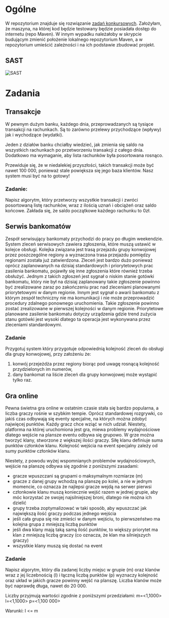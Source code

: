 # Ogólne
W repozytorium znajduje się rozwiązanie [zadań konkursowych](https://www.ing.pl/pionteching).
Założyłam, że maszyna, na której kod będzie testowany będzie posiadała dostęp do internetu (repo Maven). W innym wypadku należałoby w skrypcie budującym zmienić położenie lokalnego repozytorium Maven, a w repozytorium umieścić zależności i na ich podstawie zbudować projekt.

## SAST
![SAST](https://github.com/AleksMarzec/green/actions/workflows/codeql.yml/badge.svg)


# Zadania
## Transakcje
W pewnym dużym banku, każdego dnia, przeprowadzanych są tysiące transakcji na rachunkach.
Są to zarówno przelewy przychodzące (wpływy) jak i wychodzące (wydatki).

Jeden z działów banku chciałby wiedzieć, jak zmienia się saldo na wszystkich rachunkach po przetworzeniu transakcji z całego dnia.
Dodatkowo ma wymaganie, aby lista rachunków była posortowana rosnąco.

Przewiduje się, że w niedalekiej przyszłości, takich transakcji może być nawet 100 000, ponieważ stale powiększa się jego baza klientów.
Nasz system musi być na to gotowy!

### Zadanie:
Napisz algorytm, który przetworzy wszystkie transakcji i zwróci posortowaną listę rachunków, wraz z ilością uznań i obciążeń oraz saldo końcowe.
Zakłada się, że saldo początkowe każdego rachunku to 0zł.

## Serwis bankomatów
Zespół serwisujący bankomaty przychodzi do pracy po długim weekendzie.
System zleceń serwisowych zawiera zgłoszenia, które muszą ustawić w kolejce obsługi.
Kolejka związana jest trasą przejazdu grupy konwojowej przez poszczególne regiony a wyznaczona trasa przejazdu pomiędzy regionami została już zatwierdzona.
Zleceń jest bardzo dużo ponieważ oprócz zaplanowanych na dzisiaj standardowych i priorytetowych prac zasilenia bankomatu, pojawiły się inne zgłoszenia które również trzeba obsłużyć.
Jednym z takich zgłoszeń jest sygnał o niskim stanie gotówki bankomatu, który nie był na dzisiaj zaplanowany takie zgłoszenie powinno być zrealizowane zaraz po zakończeniu prac nad zleceniami planowanymi priorytetowymi w danym regionie.
Innym jest sygnał o awarii bankomatu z którym zespół techniczny nie ma komunikacji i nie może przeprowadzić procedury zdalnego ponownego uruchomienia. Takie zgłoszenie powinno zostać zrealizowane w pierwszej kolejności w danym regionie.
Priorytetowe planowane zasilenie bankomatu dotyczy urządzenia gdzie trend zużycia stanu gotówki jest wysoki dlatego ta operacja jest wykonywana przez zleceniami standardowymi.

### Zadanie
Przygotuj system który przygotuje odpowiednią kolejność zleceń do obsługi dla grupy konwojowej, przy założeniu że:
1)	konwój przejeżdża przez regiony biorąc pod uwagę rosnącą kolejność przydzielonych im numerów,
2)	dany bankomat na liście zleceń dla grupy konwojowej może wystąpić tylko raz.


## Gra online
Pewna świetna gra online w ostatnim czasie stała się bardzo popularna, a liczba graczy rośnie w szybkim tempie.
Oprócz standardowej rozgrywki, co jakiś czas odbywają się eventy specjalne, na których można zdobyć najwięcej punktów. Każdy gracz chce wziąć w nich udział.
Niestety, platforma na której uruchomiona jest gra, miewa problemy wydajnościowe dlatego wejście na plansze eventu odbywa się grupowo.
W grze można tworzyć klany, stworzone z większej ilości graczy. Siłę klanu definiuje suma punktów członków klanu.
Kolejność wejścia na event specjalny zależy od sumy punktów członków klanu.

Niestety, z powodu wyżej wspomnianych problemów wydajnościowych, wejście na planszę odbywa się zgodnie z poniższymi zasadami:
- gracze wpuszczani są grupami o maksymalnym rozmiarze (m)
- gracze z danej grupy wchodzą na planszę po kolei, a nie w jednym momencie, co oznacza że najlepsi gracze wejdą na serwer pierwsi
- członkowie klanu muszą koniecznie wejść razem w jednej grupie, aby móc korzystać ze swojej najsilniejszej broni, dlatego nie można ich dzielić
- grupy trzeba zoptymalizować w taki sposób, aby wpuszczać jak największą ilość graczy podczas jednego wejścia
- jeśli cała grupa się nie zmieści w danym wejściu, to pierwszeństwo ma kolejna grupa z mniejszą liczbą punktów
- jeśli dwa klany mają taką samą ilość punktów, to większy priorytet ma klan z mniejszą liczbą graczy (co oznacza, że klan ma silniejszych graczy)
- wszystkie klany muszą się dostać na event

### Zadanie
Napisz algorytm, który dla zadanej liczby miejsc w grupie (m) oraz klanów wraz z jej liczebnością (l) i łączną liczbą punktów (p) wyznaczy kolejność oraz układ w jakich gracze powinny wejść na planszę.
Liczba klanów może być naprawdę długa, nawet do 20 000.

Liczby przyjmują wartości zgodnie z poniższymi przedziałami:
m=<1,1000>
l=<1,1000>
p=<1,100 000>

Warunki:
l <= m

